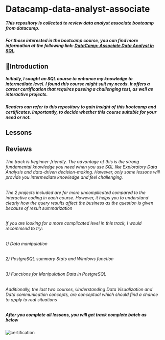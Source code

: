 # Datacamp-data-analyst-associate
##### This repository is collected to review data analyst associate bootcamp from datacamp. 

##### For those interested in the bootcamp course, you can find more information at the following link: [DataCamp: Associate Data Analyst in SQL](https://app.datacamp.com/learn/career-tracks/associate-data-analyst-in-sql).
## 💭Introduction
##### Initially, I sought an SQL course to enhance my knowledge to intermediate level. I found this course might suit my needs. It offers a career certification that requires passing a challenging test, as well as interactive projects. 
##### Readers can refer to this repository to gain insight of this bootcamp and certificates. Importantly, to decide whether this course suitable for your need or not. 

## Lessons



## Reviews
###### The track is beginner-friendly. The advantage of this is the strong fundamental knowledge you need when you use SQL like Exploratory Data Analysis and data-driven decision-making. However, only some lessons will provide you intermediate knowledge and feel challenging.

###### The 2 projects included are far more uncomplicated compared to the interactive coding in each course. However, it helps you to understand clearly how the query results affect the business as the question is given because of result summarization

###### If you are looking for a more complicated level in this track, I would recommend to try:
###### 1) Data manipulation
###### 2) PostgreSQL summary Stats and Windows function
###### 3) Functions for Manipulation Data in PostgreSQL
###### Additionally, the last two courses, Understanding Data Visualization and Data communication concepts, are conceptual which should find a chance to apply to real situations

##### **After you complete all lessons, you will get track complete batch as below** 

<picture>
 <source media="(prefers-color-scheme: dark)" srcset="https://www.datacamp.com/statement-of-accomplishment/track/3a8df8f832395a0f368e58f0b1e172cd7eb23f34?raw=1">
 <source media="(prefers-color-scheme: light)" srcset="https://www.datacamp.com/statement-of-accomplishment/track/3a8df8f832395a0f368e58f0b1e172cd7eb23f34?raw=1">
 <img alt="certification" src="https://www.datacamp.com/statement-of-accomplishment/track/3a8df8f832395a0f368e58f0b1e172cd7eb23f34?raw=1">
</picture>

